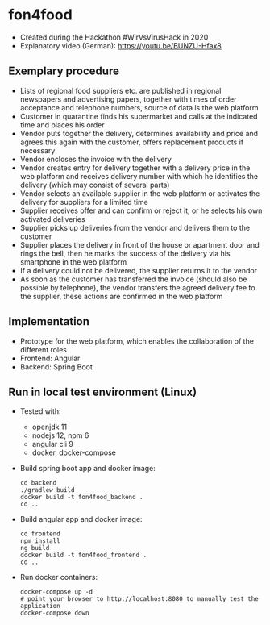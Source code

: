 # fon4food

* Created during the Hackathon #WirVsVirusHack in 2020
* Explanatory video (German): https://youtu.be/BUNZU-Hfax8

## Exemplary procedure

* Lists of regional food suppliers etc. are published in regional newspapers and advertising papers, together with times of order acceptance and telephone numbers, source of data is the web platform
* Customer in quarantine finds his supermarket and calls at the indicated time and places his order
* Vendor puts together the delivery, determines availability and price and agrees this again with the customer, offers replacement products if necessary
* Vendor encloses the invoice with the delivery
* Vendor creates entry for delivery together with a delivery price in the web platform and receives delivery number with which he identifies the delivery (which may consist of several parts)
* Vendor selects an available supplier in the web platform or activates the delivery for suppliers for a limited time
* Supplier receives offer and can confirm or reject it, or he selects his own activated deliveries
* Supplier picks up deliveries from the vendor and delivers them to the customer
* Supplier places the delivery in front of the house or apartment door and rings the bell, then he marks the success of the delivery via his smartphone in the web platform
* If a delivery could not be delivered, the supplier returns it to the vendor
* As soon as the customer has transferred the invoice (should also be possible by telephone), the vendor transfers the agreed delivery fee to the supplier, these actions are confirmed in the web platform

## Implementation

* Prototype for the web platform, which enables the collaboration of the different roles
* Frontend: Angular
* Backend: Spring Boot

## Run in local test environment (Linux)

* Tested with:

  * openjdk 11
  * nodejs 12, npm 6
  * angular cli 9
  * docker, docker-compose

* Build spring boot app and docker image:

      cd backend
      ./gradlew build
      docker build -t fon4food_backend .
      cd ..

* Build angular app and docker image:

      cd frontend
      npm install
      ng build
      docker build -t fon4food_frontend .
      cd ..

* Run docker containers:

      docker-compose up -d
      # point your browser to http://localhost:8080 to manually test the application
      docker-compose down
